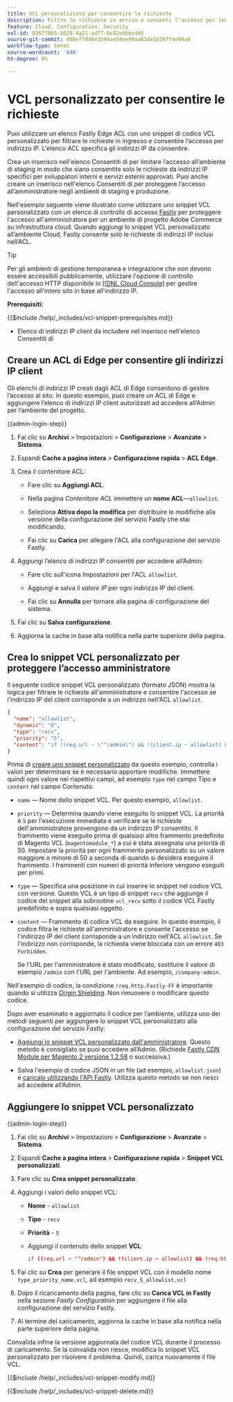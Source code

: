 ```yaml
---
title: VCL personalizzato per consentire le richieste
description: Filtra le richieste in arrivo e consenti l’accesso per indirizzo IP ai siti Adobe Commerce tramite un elenco ACL Fastly Edge e uno snippet VCL personalizzato.
feature: Cloud, Configuration, Security
exl-id: 836779b5-5029-4a21-ad77-0c82ebbbcdd5
source-git-commit: d08ef7d46e3b94ae54ee99aa63de1b267f4e94a0
workflow-type: tm+mt
source-wordcount: '848'
ht-degree: 0%

---
```


# VCL personalizzato per consentire le richieste

Puoi utilizzare un elenco Fastly Edge ACL con uno snippet di codice VCL personalizzato per filtrare le richieste in ingresso e consentire l’accesso per indirizzo IP. L&#39;elenco ACL specifica gli indirizzi IP da consentire.

Crea un inserisco nell&#39;elenco Consentiti di per limitare l’accesso all’ambiente di staging in modo che siano consentite solo le richieste da indirizzi IP specifici per sviluppatori interni e servizi esterni approvati. Puoi anche creare un inserisco nell&#39;elenco Consentiti di per proteggere l’accesso all’amministratore negli ambienti di staging e produzione.

Nell&#39;esempio seguente viene illustrato come utilizzare uno snippet VCL personalizzato con un elenco di controllo di accesso [Fastly](https://docs.fastly.com/guides/access-control-lists/about-acls) per proteggere l&#39;accesso all&#39;amministratore per un ambiente di progetto Adobe Commerce su infrastruttura cloud. Quando aggiungi lo snippet VCL personalizzato all’ambiente Cloud, Fastly consente solo le richieste di indirizzi IP inclusi nell’ACL.

>[!TIP]
>
>Per gli ambienti di gestione temporanea e integrazione che non devono essere accessibili pubblicamente, utilizzare l&#39;opzione di controllo dell&#39;accesso HTTP disponibile in [[!DNL Cloud Console]](../project/overview.md#access-the-project-web-interface) per gestire l&#39;accesso all&#39;intero sito in base all&#39;indirizzo IP.

**Prerequisiti:**


{{$include /help/_includes/vcl-snippet-prerequisites.md}}

- Elenco di indirizzi IP client da includere nel inserisco nell&#39;elenco Consentiti di

## Creare un ACL di Edge per consentire gli indirizzi IP client

Gli elenchi di indirizzi IP creati dagli ACL di Edge consentono di gestire l’accesso al sito. In questo esempio, puoi creare un ACL di Edge e aggiungere l’elenco di indirizzi IP client autorizzati ad accedere all’Admin per l’ambiente del progetto.

{{admin-login-step}}

1. Fai clic su **Archivi** > Impostazioni > **Configurazione** > **Avanzate** > **Sistema**.

1. Espandi **Cache a pagina intera** > **Configurazione rapida** > **ACL Edge**.

1. Crea il contenitore ACL:

   - Fare clic su **Aggiungi ACL**.

   - Nella pagina *Contenitore ACL* immettere un **nome ACL**—`allowlist`.

   - Seleziona **Attiva dopo la modifica** per distribuire le modifiche alla versione della configurazione del servizio Fastly che stai modificando.

   - Fai clic su **Carica** per allegare l&#39;ACL alla configurazione del servizio Fastly.

1. Aggiungi l’elenco di indirizzi IP consentiti per accedere all’Admin:

   - Fare clic sull&#39;icona Impostazioni per l&#39;ACL `allowlist`.

   - Aggiungi e salva il *valore IP* per ogni indirizzo IP del client.

   - Fai clic su **Annulla** per tornare alla pagina di configurazione del sistema.

1. Fai clic su **Salva configurazione**.

1. Aggiorna la cache in base alla notifica nella parte superiore della pagina.

## Crea lo snippet VCL personalizzato per proteggere l’accesso amministratore

Il seguente codice snippet VCL personalizzato (formato JSON) mostra la logica per filtrare le richieste all&#39;amministratore e consentire l&#39;accesso se l&#39;indirizzo IP del client corrisponde a un indirizzo nell&#39;ACL `allowlist`.

```json
{
  "name": "allowlist",
  "dynamic": "0",
  "type": "recv",
  "priority": "5",
  "content": "if ((req.url ~ \"^/admin\") && !(client.ip ~ allowlist) && !req.http.Fastly-FF) { error 403 \"Forbidden\"; }"
}
```

Prima di [creare uno snippet personalizzato](https://experienceleague.adobe.com/docs/commerce-on-cloud/user-guide/cdn/custom-vcl-snippets/fastly-vcl-allowlist.html?lang=it#add-the-custom-vcl-snippet) da questo esempio, controlla i valori per determinare se è necessario apportare modifiche. Immettere quindi ogni valore nei rispettivi campi, ad esempio `type` nel campo Tipo e `content` nel campo Contenuto.

- `name` — Nome dello snippet VCL. Per questo esempio, `allowlist`.

- `priority` — Determina quando viene eseguito lo snippet VCL. La priorità è `5` per l&#39;esecuzione immediata e verificare se le richieste dell&#39;amministratore provengono da un indirizzo IP consentito. Il frammento viene eseguito prima di qualsiasi altro frammento predefinito di Magento VCL (`magentomodule_*`) a cui è stata assegnata una priorità di 50. Impostare la priorità per ogni frammento personalizzato su un valore maggiore o minore di 50 a seconda di quando si desidera eseguire il frammento. I frammenti con numeri di priorità inferiore vengono eseguiti per primi.

- `type` — Specifica una posizione in cui inserire lo snippet nel codice VCL con versione. Questo VCL è un tipo di snippet `recv` che aggiunge il codice del snippet alla subroutine `vcl_recv` sotto il codice VCL Fastly predefinito e sopra qualsiasi oggetto.

- `content` — Frammento di codice VCL da eseguire. In questo esempio, il codice filtra le richieste all&#39;amministratore e consente l&#39;accesso se l&#39;indirizzo IP del client corrisponde a un indirizzo nell&#39;ACL `allowlist`. Se l&#39;indirizzo non corrisponde, la richiesta viene bloccata con un errore `403 Forbidden`.

  Se l&#39;URL per l&#39;amministratore è stato modificato, sostituire il valore di esempio `/admin` con l&#39;URL per l&#39;ambiente. Ad esempio, `/company-admin`.

Nell&#39;esempio di codice, la condizione `!req.http.Fastly-FF` è importante quando si utilizza [Origin Shielding](fastly-custom-cache-configuration.md#configure-back-ends-and-origin-shielding). Non rimuovere o modificare questo codice.

Dopo aver esaminato e aggiornato il codice per l’ambiente, utilizza uno dei metodi seguenti per aggiungere lo snippet VCL personalizzato alla configurazione del servizio Fastly:

- [Aggiungi lo snippet VCL personalizzato dall&#39;amministratore](#add-the-custom-vcl-snippet). Questo metodo è consigliato se puoi accedere all’Admin. (Richiede [Fastly CDN Module per Magento 2 versione 1.2.58](fastly-configuration.md#upgrade) o successiva.)

- Salva l&#39;esempio di codice JSON in un file (ad esempio, `allowlist.json`) e [caricalo utilizzando l&#39;API Fastly](fastly-vcl-custom-snippets.md#manage-custom-vcl-snippets-using-the-api). Utilizza questo metodo se non riesci ad accedere all’Admin.

## Aggiungere lo snippet VCL personalizzato

{{admin-login-step}}

1. Fai clic su **Archivi** > Impostazioni > **Configurazione** > **Avanzate** > **Sistema**.

1. Espandi **Cache a pagina intera** > **Configurazione rapida** > **Snippet VCL personalizzati**.

1. Fare clic su **Crea snippet personalizzato**.

1. Aggiungi i valori dello snippet VCL:

   - **Nome** - `allowlist`

   - **Tipo** - `recv`

   - **Priorità** - `5`

   - Aggiungi il contenuto dello snippet **VCL**:

     ```conf
     if ((req.url ~ "^/admin") && !(client.ip ~ allowlist) && !req.http.Fastly-FF) { error 403 "Forbidden";}
     ```

1. Fai clic su **Crea** per generare il file snippet VCL con il modello nome `type_priority_name.vcl`, ad esempio `recv_5_allowlist.vcl`

1. Dopo il ricaricamento della pagina, fare clic su **Carica VCL in Fastly** nella sezione *Fastly Configuration* per aggiungere il file alla configurazione del servizio Fastly.

1. Al termine del caricamento, aggiorna la cache in base alla notifica nella parte superiore della pagina.

Convalida infine la versione aggiornata del codice VCL durante il processo di caricamento. Se la convalida non riesce, modifica lo snippet VCL personalizzato per risolvere il problema. Quindi, carica nuovamente il file VCL.

{{$include /help/_includes/vcl-snippet-modify.md}}

{{$include /help/_includes/vcl-snippet-delete.md}}

<!-- Last updated from includes: 2025-01-27 17:16:28 -->
